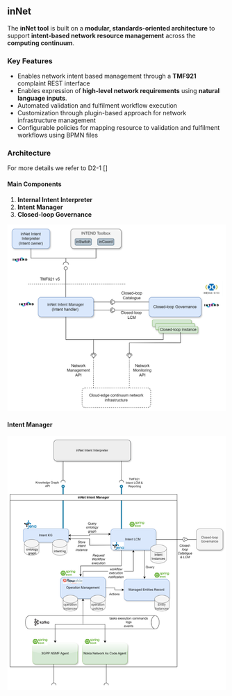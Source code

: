 ## inNet 
The **inNet tool** is built on a **modular, standards-oriented architecture** to support **intent-based network resource management** across the **computing continuum**.

### Key Features
- Enables network intent based management through a **TMF921** complaint REST interface
- Enables expression of **high-level network requirements** using **natural language inputs**.
- Automated validation and fulfilment workflow execution
- Customization through plugin-based approach for network infrastructure management
- Configurable policies for mapping resource to validation and fulfilment workflows using BPMN files
  
  
### Architecture
For more details we refer to D2-1 [] 
#### Main Components
1. **Internal Intent Interpreter**  
2. **Intent Manager**  
3. **Closed-loop Governance**


![inNet Tool Architecture](https://github.com/INTEND-Project/inNet/blob/main/doc/inNet-high-level%20architecture.png)

#### Intent Manager 
![inNet Intent Manager internal  Architecture](https://github.com/INTEND-Project/inNet/blob/main/doc/inNet-intent-manager-architecture.png)
